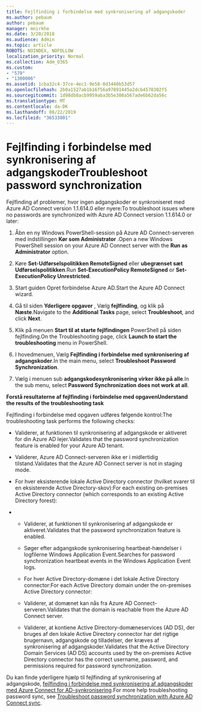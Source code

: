 ```yaml
---
title: Fejlfinding i forbindelse med synkronisering af adgangskoder
ms.author: pebaum
author: pebaum
manager: mnirkhe
ms.date: 3/20/2018
ms.audience: Admin
ms.topic: article
ROBOTS: NOINDEX, NOFOLLOW
localization_priority: Normal
ms.collection: Adm_O365
ms.custom:
- "579"
- "1300006"
ms.assetid: 1cba32c4-37ce-4ec1-9e58-8d3440b53d57
ms.openlocfilehash: 2b0a1527ab1b16f56a97891445a2dcb4570302f5
ms.sourcegitcommit: 1d98db8acb9959aba3b5e308a567ade6b62da56c
ms.translationtype: MT
ms.contentlocale: da-DK
ms.lasthandoff: 08/22/2019
ms.locfileid: "36533801"
---
```

# <a name="troubleshoot-password-synchronization"></a><span data-ttu-id="d8284-102">Fejlfinding i forbindelse med synkronisering af adgangskoder</span><span class="sxs-lookup"><span data-stu-id="d8284-102">Troubleshoot password synchronization</span></span>

<span data-ttu-id="d8284-103">Fejlfinding af problemer, hvor ingen adgangskoder er synkroniseret med Azure AD Connect version 1.1.614.0 eller nyere:</span><span class="sxs-lookup"><span data-stu-id="d8284-103">To troubleshoot issues where no passwords are synchronized with Azure AD Connect version 1.1.614.0 or later:</span></span>
  
1. <span data-ttu-id="d8284-104">Åbn en ny Windows PowerShell-session på Azure AD Connect-serveren med indstillingen **Kør som Administrator** .</span><span class="sxs-lookup"><span data-stu-id="d8284-104">Open a new Windows PowerShell session on your Azure AD Connect server with the **Run as Administrator** option.</span></span>

2. <span data-ttu-id="d8284-105">Køre **Set-Udførselspolitikken RemoteSigned** eller **ubegrænset sæt Udførselspolitikken**.</span><span class="sxs-lookup"><span data-stu-id="d8284-105">Run **Set-ExecutionPolicy RemoteSigned** or **Set-ExecutionPolicy Unrestricted**.</span></span>

3. <span data-ttu-id="d8284-106">Start guiden Opret forbindelse Azure AD.</span><span class="sxs-lookup"><span data-stu-id="d8284-106">Start the Azure AD Connect wizard.</span></span>

4. <span data-ttu-id="d8284-107">Gå til siden **Yderligere opgaver** , Vælg **fejlfinding**, og klik på **Næste**.</span><span class="sxs-lookup"><span data-stu-id="d8284-107">Navigate to the **Additional Tasks** page, select **Troubleshoot**, and click **Next**.</span></span>

5. <span data-ttu-id="d8284-108">Klik på menuen **Start til at starte fejlfindingen** PowerShell på siden fejlfinding.</span><span class="sxs-lookup"><span data-stu-id="d8284-108">On the Troubleshooting page, click **Launch to start the troubleshooting** menu in PowerShell.</span></span>

6. <span data-ttu-id="d8284-109">I hovedmenuen, Vælg **Fejlfinding i forbindelse med synkronisering af adgangskoder**.</span><span class="sxs-lookup"><span data-stu-id="d8284-109">In the main menu, select **Troubleshoot Password Synchronization**.</span></span>

7. <span data-ttu-id="d8284-110">Vælg i menuen sub **adgangskodesynkronisering virker ikke på alle**.</span><span class="sxs-lookup"><span data-stu-id="d8284-110">In the sub menu, select **Password Synchronization does not work at all**.</span></span>

<span data-ttu-id="d8284-111">**Forstå resultaterne af fejlfinding i forbindelse med opgaven**</span><span class="sxs-lookup"><span data-stu-id="d8284-111">**Understand the results of the troubleshooting task**</span></span>
  
<span data-ttu-id="d8284-112">Fejlfinding i forbindelse med opgaven udføres følgende kontrol:</span><span class="sxs-lookup"><span data-stu-id="d8284-112">The troubleshooting task performs the following checks:</span></span>
  
- <span data-ttu-id="d8284-113">Validerer, at funktionen til synkronisering af adgangskode er aktiveret for din Azure AD lejer.</span><span class="sxs-lookup"><span data-stu-id="d8284-113">Validates that the password synchronization feature is enabled for your Azure AD tenant.</span></span>

- <span data-ttu-id="d8284-114">Validerer, Azure AD Connect-serveren ikke er i midlertidig tilstand.</span><span class="sxs-lookup"><span data-stu-id="d8284-114">Validates that the Azure AD Connect server is not in staging mode.</span></span>

- <span data-ttu-id="d8284-115">For hver eksisterende lokale Active Directory connector (hvilket svarer til en eksisterende Active Directory-skov):</span><span class="sxs-lookup"><span data-stu-id="d8284-115">For each existing on-premises Active Directory connector (which corresponds to an existing Active Directory forest):</span></span>

- 
  - <span data-ttu-id="d8284-116">Validerer, at funktionen til synkronisering af adgangskode er aktiveret.</span><span class="sxs-lookup"><span data-stu-id="d8284-116">Validates that the password synchronization feature is enabled.</span></span>

  - <span data-ttu-id="d8284-117">Søger efter adgangskode synkronisering heartbeat-hændelser i logfilerne Windows Application Event.</span><span class="sxs-lookup"><span data-stu-id="d8284-117">Searches for password synchronization heartbeat events in the Windows Application Event logs.</span></span>

  - <span data-ttu-id="d8284-118">For hver Active Directory-domæne i det lokale Active Directory connector:</span><span class="sxs-lookup"><span data-stu-id="d8284-118">For each Active Directory domain under the on-premises Active Directory connector:</span></span>

  - <span data-ttu-id="d8284-119">Validerer, at domænet kan nås fra Azure AD Connect-serveren.</span><span class="sxs-lookup"><span data-stu-id="d8284-119">Validates that the domain is reachable from the Azure AD Connect server.</span></span>

  - <span data-ttu-id="d8284-120">Validerer, at kontiene Active Directory-domæneservices (AD DS), der bruges af den lokale Active Directory connector har det rigtige brugernavn, adgangskode og tilladelser, der kræves af synkronisering af adgangskoder.</span><span class="sxs-lookup"><span data-stu-id="d8284-120">Validates that the Active Directory Domain Services (AD DS) accounts used by the on-premises Active Directory connector has the correct username, password, and permissions required for password synchronization.</span></span>

<span data-ttu-id="d8284-121">Du kan finde yderligere hjælp til fejlfinding af synkronisering af adgangskode, [fejlfinding i forbindelse med synkronisering af adgangskoder med Azure Connect for AD-synkronisering](https://docs.microsoft.com/azure/active-directory/connect/active-directory-aadconnectsync-troubleshoot-password-synchronization).</span><span class="sxs-lookup"><span data-stu-id="d8284-121">For more help troubleshooting password sync, see [Troubleshoot password synchronization with Azure AD Connect sync](https://docs.microsoft.com/azure/active-directory/connect/active-directory-aadconnectsync-troubleshoot-password-synchronization).</span></span>
  